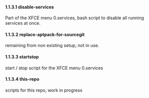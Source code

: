 
#### 1.1.3.1 disable-services

Part of the XFCE menu 0.services, bash script to disable all running services at once.

#### 1.1.3.2 replace-aptpack-for-sourcegit

remaining from non existing setup, not in use.

#### 1.1.3.3 startstop

start / stop script for the XFCE menu 0.services

#### 1.1.3.4 this-repo

scripts for this repo, work in progress

